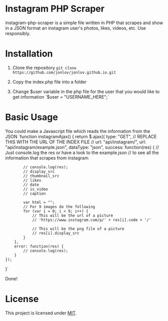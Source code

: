 <p align="center">
    <h1>Instagram PHP Scraper</h1>
</p>

instagram-php-scraper is a simple file written in PHP that scrapes and show in a JSON format an instagram user's photos, likes, videos, etc. Use responsibly.

# Installation
1. Clone the repository
`git clone https://github.com/jonlov/jonlov.github.io.git`

2. Copy the index.php file into a folder

3. Change $user variable in the php file for the user that you would like to get information
`$user = "USERNAME_HERE";`

# Basic Usage
You could make a Javascript file which reads the information from the JSON
`function instagramAjax() {
    return $.ajax({
        type: "GET",
        // REPLACE THIS WITH THE URL OF THE INDEX FILE
        // url: "api/instagram/",
        url: "api/instagram/example.json",
        dataType: "json",
        success: function(res) {
            // Just console.log the res or have a look to the example.json
            // to see all the information that scrapes from instagram

            // console.log(res);
            // display_src
            // thumbnail_src
            // likes
            // date
            // is_video
            // caption

            var html = "";
            // For 9 images do the following
            for (var i = 0; i < 9; i++) {
                // This will be the url of a picture
                // 'https://www.instagram.com/p/' + res[i].code + '/'

                // This will be the png file of a picture
                // res[i].display_src
            }
        },
        error: function(res) {
            // console.log(res);
        }
    });
}`

Done!

# License

This project is licensed under [MIT](https://github.com/jonlov/instagram-php-scraper/blob/master/LICENSE).
